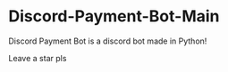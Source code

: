 # Discord-Payment-Bot-Main
Discord Payment Bot is a discord bot made in Python!



Leave a star pls
